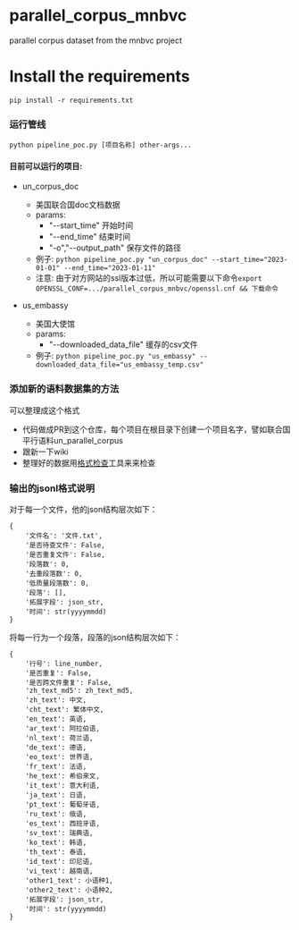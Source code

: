 # parallel_corpus_mnbvc
parallel corpus dataset from the mnbvc project

# Install the requirements
```
pip install -r requirements.txt
```

### 运行管线
```shell
python pipeline_poc.py [项目名称] other-args...
```

#### 目前可以运行的项目:

- un_corpus_doc
    - 美国联合国doc文档数据
    - params:
        - "--start_time" 开始时间
        - "--end_time" 结束时间
        - "-o","--output_path" 保存文件的路径
    - 例子: ```python pipeline_poc.py "un_corpus_doc" --start_time="2023-01-01" --end_time="2023-01-11"```
    - 注意: 由于对方网站的ssl版本过低，所以可能需要以下命令```export OPENSSL_CONF=.../parallel_corpus_mnbvc/openssl.cnf && 下载命令```

- us_embassy
    - 美国大使馆
    - params: 
        - "--downloaded_data_file" 缓存的csv文件
    - 例子: ```python pipeline_poc.py "us_embassy" --downloaded_data_file="us_embassy_temp.csv"```

    


### 添加新的语料数据集的方法
可以整理成这个格式
- 代码做成PR到这个仓库，每个项目在根目录下创建一个项目名字，譬如联合国平行语料un_parallel_corpus 
- 跟新一下wiki
- 整理好的数据用[格式检查](https://wiki.mnbvc.org/doku.php/%E7%8E%B0%E6%9C%89%E8%AF%AD%E6%96%99%E6%A0%BC%E5%BC%8F)工具来来检查

### 输出的jsonl格式说明

对于每一个文件，他的json结构层次如下：

```
{
    '文件名': '文件.txt',
    '是否待查文件': False,
    '是否重复文件': False,
    '段落数': 0,
    '去重段落数': 0,
    '低质量段落数': 0,
    '段落': [],
    '拓展字段': json_str,
    '时间': str(yyyymmdd)
}
```

将每一行为一个段落，段落的json结构层次如下：

```
{
    '行号': line_number,
    '是否重复': False,
    '是否跨文件重复': False,
    'zh_text_md5': zh_text_md5,
    'zh_text': 中文,
    'cht_text': 繁体中文,
    'en_text': 英语,
    'ar_text': 阿拉伯语,
    'nl_text': 荷兰语,
    'de_text': 德语,
    'eo_text': 世界语,
    'fr_text': 法语,
    'he_text': 希伯来文,
    'it_text': 意大利语,
    'ja_text': 日语,
    'pt_text': 葡萄牙语,
    'ru_text': 俄语,
    'es_text': 西班牙语,
    'sv_text': 瑞典语,
    'ko_text': 韩语,
    'th_text': 泰语,
    'id_text': 印尼语,
    'vi_text': 越南语,
    'other1_text': 小语种1,
    'other2_text': 小语种2,
    '拓展字段': json_str,
    '时间': str(yyyymmdd)
}
```
